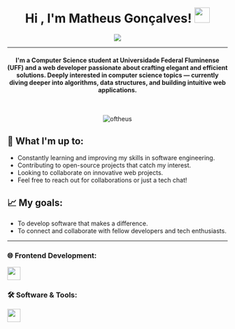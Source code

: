 <h1 align="center">Hi , I'm Matheus Gonçalves! <img src="https://media.giphy.com/media/hvRJCLFzcasrR4ia7z/giphy.gif" width="35"></h1>
<p align="center">
 <a href="https://github.com/DenverCoder1/readme-typing-svg">
  <img src="https://readme-typing-svg.herokuapp.com?lines=QA+Engineer;Software+Development+Engineer+in+Test;Front-End+Developer;Always+learning+new+things&center=true&width=500&height=50&font=Courier" />
</a>
</p>

<hr/>

<h4 align="center">I'm a Computer Science student at Universidade Federal Fluminense (UFF) and a web developer passionate about crafting elegant and efficient solutions. Deeply interested in computer science topics — currently diving deeper into algorithms, data structures, and building intuitive web applications.</h4>
<br>

<p align="center"> <img src="https://komarev.com/ghpvc/?username=oftheus&label=Matheus's%20Profile%20Views%20&color=dc143c&style=plastic" alt="oftheus" /> </p>

## 🌱 What I'm up to:

- Constantly learning and improving my skills in software engineering.<br/>
- Contributing to open-source projects that catch my interest.<br/>
- Looking to collaborate on innovative web projects.<br/>
- Feel free to reach out for collaborations or just a tech chat!<br/>

## 📈 My goals:

- To develop software that makes a difference.<br/>
- To connect and collaborate with fellow developers and tech enthusiasts.<br/>

<hr>

### 🌐 Frontend Development:
<p><img src="https://skillicons.dev/icons?i=react,angular,ts,js,bootstrap,tailwind,html,css" height="30"/></p>

### 🛠️ Software & Tools:
<p><img src="https://skillicons.dev/icons?i=cypress,postman,docker,figma,git,jenkins,vscode,azure" height="30"/></p>
